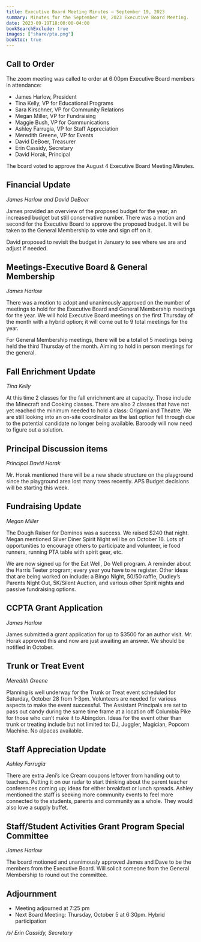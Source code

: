 ```yaml
---
title: Executive Board Meeting Minutes — September 19, 2023
summary: Minutes for the September 19, 2023 Executive Board Meeting.
date: 2023-09-19T18:00:00-04:00
bookSearchExclude: true
images: ["share/pta.png"]
booktoc: true
---
```


## Call to Order

The zoom meeting was called to order at 6:00pm Executive Board members in attendance:

- James Harlow, President
- Tina Kelly, VP for Educational Programs
- Sara Kirschner, VP for Community Relations
- Megan Miller, VP for Fundraising
- Maggie Bush, VP for Communications
- Ashley Farrugia, VP for Staff Appreciation
- Meredith Greene, VP for Events
- David DeBoer, Treasurer
- Erin Cassidy, Secretary
- David Horak, Principal

The board voted to approve the August 4 Executive Board Meeting Minutes.

## Financial Update
*James Harlow and David DeBoer*

James provided an overview of the proposed budget for the year; an increased budget but still conservative number. There was a motion and second for the Executive Board to approve the proposed budget. It will be taken to the General Membership to vote and sign off on it.

David proposed to revisit the budget in January to see where we are and adjust if needed.

## Meetings-Executive Board & General Membership
*James Harlow*

There was a motion to adopt and unanimously approved on the number of meetings to hold for the Executive Board and General Membership meetings for the year. We will hold Executive Board meetings on the first Thursday of the month with a hybrid option; it will come out to 9 total meetings for the year.

For General Membership meetings, there will be a total of 5 meetings being held the third Thursday of the month. Aiming to hold in person meetings for the general.

## Fall Enrichment Update
*Tina Kelly*

At this time 2 classes for the fall enrichment are at capacity. Those include the Minecraft and Cooking classes. There are also 2 classes that have not yet reached the minimum needed to hold a class: Origami and Theatre. We are still looking into an on-site coordinator as the last option fell through due to the potential candidate no longer being available. Baroody will now need to figure out a solution.

## Principal Discussion items
*Principal David Horak*

Mr. Horak mentioned there will be a new shade structure on the playground since the playground area lost many trees recently. APS Budget decisions will be starting this week.

## Fundraising Update
*Megan Miller*

The Dough Raiser for Dominos was a success. We raised $240 that night. Megan mentioned Silver Diner Spirit Night will be on October 16. Lots of opportunities to encourage others to participate and volunteer, ie food runners, running PTA table with spirit gear, etc.

We are now signed up for the Eat Well, Do Well program. A reminder about the Harris Teeter program; every year you have to re register. Other ideas that are being worked on include: a Bingo Night, 50/50 raffle, Dudley’s Parents Night Out, 5K/Silent Auction, and various other Spirit nights and passive fundraising options.

## CCPTA Grant Application
*James Harlow*

James submitted a grant application for up to $3500 for an author visit. Mr. Horak approved this and now are just awaiting an answer. We should be notified in October.

## Trunk or Treat Event
*Meredith Greene*

Planning is well underway for the Trunk or Treat event scheduled for Saturday, October 28 from 1-3pm. Volunteers are needed for various aspects to make the event successful. The Assistant Principals are set to pass out candy during the same time frame at a location off Columbia Pike for those who can’t make it to Abingdon. Ideas for the event other than trunk or treating include but not limited to: DJ, Juggler, Magician, Popcorn Machine. No alpacas available.

## Staff Appreciation Update
*Ashley Farrugia*

There are extra Jeni’s Ice Cream coupons leftover from handing out to teachers. Putting it on our radar to start thinking about the parent teacher conferences coming up; ideas for either breakfast or lunch spreads. Ashley mentioned the staff is seeking more community events to feel more connected to the students, parents and community as a whole. They would also love a supply buffet.

## Staff/Student Activities Grant Program Special Committee
*James Harlow*

The board motioned and unanimously approved James and Dave to be the members from the Executive Board. Will solicit someone from the General Membership to round out the committee.

## Adjournment
- Meeting adjourned at 7:25 pm
- Next Board Meeting: Thursday, October 5 at 6:30pm. Hybrid participation

*/s/ Erin Cassidy, Secretary*